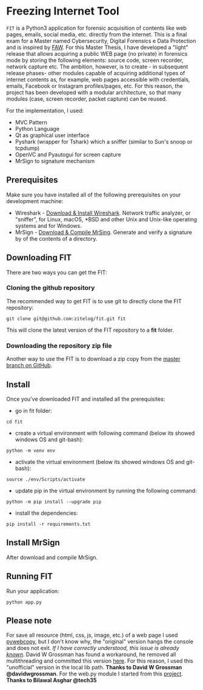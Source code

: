 # Freezing Internet Tool
`FIT` is a Python3 application for forensic acquisition of contents like web pages, emails, social media, etc. directly from the internet. 
This is a final exam for a Master named Cybersecurity, Digital Forensics e Data Protection and is inspired by [FAW](https://www.fawproject.com/). For this Master Thesis, I have developed a "light" release that allows acquiring a public WEB page (no private) in forensics mode by storing the following elements: source code, screen recorder, network capture etc. The ambition, however, is to create - in subsequent release phases- other modules capable of acquiring additional types of internet contents as, for example, web pages accessible with credentials, emails, Facebook or Instagram profiles/pages, etc. For this reason, the project has been developed with a modular architecture, so that many modules (case, screen recorder, packet capture) can be reused. 

For the implementation, I used:
* MVC Pattern
* Python Language
* Qt as graphical user interface
* Pyshark (wrapper for Tshark) which a sniffer (similar to Sun's snoop or tcpdump)
* OpenVC and Pyautogui for screen capture
* MrSign to signature mechanism


## Prerequisites
Make sure you have installed all of the following prerequisites on your development machine:
* Wireshark - [Download & Install Wireshark](https://www.wireshark.org/download/). Network traffic analyzer, or "sniffer", for Linux, macOS, *BSD and other Unix and Unix-like operating systems and for Windows.
* MrSign - [Download & Compile MrSing](https://github.com/zitelog/mrsign). Generate and verify a signature by of the contents of a directory.

## Downloading FIT
There are two ways you can get the FIT:

### Cloning the github repository
The recommended way to get FIT is to use git to directly clone the FIT repository:

```
git clone git@github.com:zitelog/fit.git fit
```

This will clone the latest version of the FIT repository to a **fit** folder.

### Downloading the repository zip file
Another way to use the FIT is to download a zip copy from the [master branch on GitHub](https://github.com/zitelog/fit/archive/refs/heads/main.zip).

## Install
Once you've downloaded FIT and installed all the prerequisites:

* go in fit folder:
```
cd fit
```
* create a virtual environment with following command (below its showed windows OS and git-bash):
```
python -m venv env
```
* activate the virtual environment (below its showed windows OS and git-bash):
```
source ./env/Scripts/activate
```
* update pip in the virtual environment by running the following command:
```
python -m pip install --upgrade pip
```
* install the dependencies:
```
pip install -r requirements.txt
```
## Install MrSign
After download and compile MrSign. 

## Running FIT

Run your application:

```
python app.py
```

## Please note
For save all resource (html, css, js, image, etc.) of a web page I used [pywebcopy](https://pypi.org/project/pywebcopy/), but I don't know why, the "original" version hangs the console and does not exit. 
_If I have correctly understood, this issue is already [known](https://github.com/rajatomar788/pywebcopy/issues/46)_. 
David W Grossman has found a workaround, he removed all multithreading and committed this version [here](https://github.com/davidwgrossman/pywebcopy). 
For this reason, I used this "unofficial" version in the local lib path. **Thanks to David W Grossman @davidwgrossman**.
For the web.py module I started from this [project](https://github.com/tech35/Python-Browser-Version-2). **Thanks to Bilawal Asghar @tech35**
